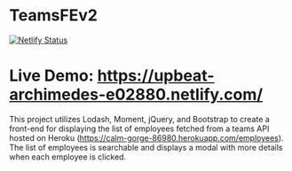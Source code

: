 # TeamsFEv2
[![Netlify Status](https://api.netlify.com/api/v1/badges/d68890f5-f35b-41f5-b6dc-029d5fb15461/deploy-status)](https://app.netlify.com/sites/upbeat-archimedes-e02880/deploys)


# Live Demo: https://upbeat-archimedes-e02880.netlify.com/ 
This project utilizes Lodash, Moment, jQuery, and Bootstrap to create a front-end for displaying the list of employees fetched from a teams API hosted on Heroku (https://calm-gorge-86980.herokuapp.com/employees). The list of employees is searchable and displays a modal with more details when each employee is clicked.
